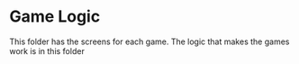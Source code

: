# Game Logic

This folder has the screens for each game. The logic that makes the games work is in this folder
